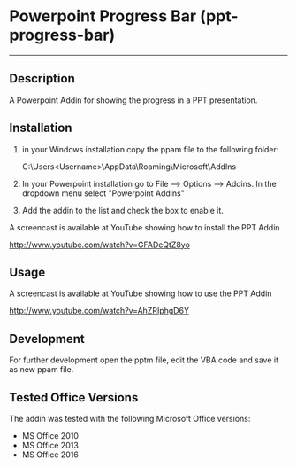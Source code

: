 Powerpoint Progress Bar (ppt-progress-bar)
================
---

## Description ##
A Powerpoint Addin for showing the progress in a PPT presentation.

 
## Installation ##

1. in your Windows installation copy the ppam file to the following folder: 

     C:\Users\<Username>\AppData\Roaming\Microsoft\AddIns

2. In your Powerpoint installation go to File --> Options --> Addins. In the dropdown menu select "Powerpoint Addins" 


3. Add the addin to the list and check the box to enable it.


A screencast is available at YouTube showing how to install the PPT Addin

http://www.youtube.com/watch?v=GFADcQtZ8yo


## Usage ##
A screencast is available at YouTube showing how to use the PPT Addin

http://www.youtube.com/watch?v=AhZRIphgD6Y


## Development ##
For further development open the pptm file, edit the VBA code and save it as new ppam file.


## Tested Office Versions ##
The addin was tested with the following Microsoft Office versions:
- MS Office 2010
- MS Office 2013
- MS Office 2016

